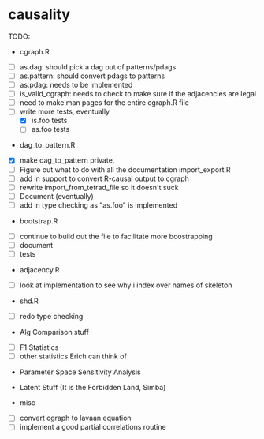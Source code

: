 # causality

TODO:
* cgraph.R
 - [ ] as.dag: should pick a dag out of patterns/pdags
 - [ ] as.pattern: should convert pdags to patterns
 - [ ] as.pdag: needs to be implemented
 - [ ] is_valid_cgraph: needs to check to make sure if the adjacencies are legal
 - [ ] need to make man pages for the entire cgraph.R file
 - [ ] write more tests, eventually
    - [X] is.foo tests
    - [ ] as.foo tests
* dag_to_pattern.R
- [X] make dag_to_pattern private.
- [ ] Figure out what to do with all the documentation
import_export.R
- [ ] add in support to convert R-causal output to cgraph
- [ ] rewrite import_from_tetrad_file so it doesn't suck
- [ ] Document (eventually)
- [ ] add in type checking as "as.foo" is implemented
* bootstrap.R
- [ ] continue to build out the file to facilitate more boostrapping
- [ ] document
- [ ] tests
* adjacency.R
- [ ] look at implementation to see why i index over names of skeleton
* shd.R
- [ ] redo type checking

* Alg Comparison stuff
- [ ] F1 Statistics
- [ ] other statistics Erich can think of
* Parameter Space Sensitivity Analysis

* Latent Stuff (It is the Forbidden Land, Simba)

* misc
- [ ] convert cgraph to lavaan equation
- [ ] implement a good partial correlations routine